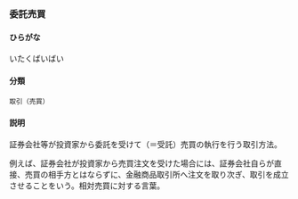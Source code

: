 <div style="display:none;">

## [あ行](securities-terms?id=あ行)

</div>

### 委託売買

#### ひらがな

いたくばいばい

#### 分類

`取引（売買）`

#### 説明

証券会社等が投資家から委託を受けて（＝受託）売買の執行を行う取引方法。
 
例えば、証券会社が投資家から売買注文を受けた場合には、証券会社自らが直接、売買の相手方とはならずに、金融商品取引所へ注文を取り次ぎ、取引を成立させることをいう。相対売買に対する言葉。

<div style="display:none;">

## [か行](securities-terms?id=か行)
## [さ行](securities-terms?id=さ行)
## [た行](securities-terms?id=た行)
## [な行](securities-terms?id=な行)
## [は行](securities-terms?id=は行)
## [ま行](securities-terms?id=ま行)
## [や行](securities-terms?id=や行)
## [ら行](securities-terms?id=ら行)
## [わ行](securities-terms?id=わ行)
## [英数字・記号](securities-terms?id=英数字・記号)

</div>

